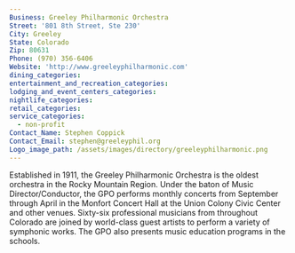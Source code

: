 ```yaml
---
Business: Greeley Philharmonic Orchestra
Street: '801 8th Street, Ste 230'
City: Greeley
State: Colorado
Zip: 80631
Phone: (970) 356-6406
Website: 'http://www.greeleyphilharmonic.com'
dining_categories:
entertainment_and_recreation_categories:
lodging_and_event_centers_categories:
nightlife_categories:
retail_categories:
service_categories:
  - non-profit
Contact_Name: Stephen Coppick
Contact_Email: stephen@greeleyphil.org
Logo_image_path: /assets/images/directory/greeleyphilharmonic.png
---
```



Established in 1911, the Greeley Philharmonic Orchestra is the oldest orchestra in the Rocky Mountain Region. Under the baton of Music Director/Conductor, the GPO performs monthly concerts from September through April in the Monfort Concert Hall at the Union Colony Civic Center and other venues. Sixty-six professional musicians from throughout Colorado are joined by world-class guest artists to perform a variety of symphonic works. The GPO also presents music education programs in the schools.